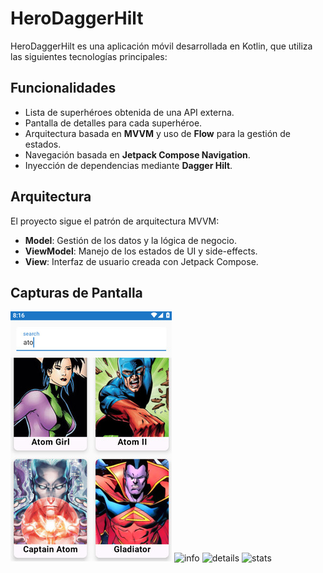 # HeroDaggerHilt

HeroDaggerHilt es una aplicación móvil desarrollada en Kotlin, que utiliza las siguientes tecnologías principales:

## Funcionalidades
- Lista de superhéroes obtenida de una API externa.
- Pantalla de detalles para cada superhéroe.
- Arquitectura basada en **MVVM** y uso de **Flow** para la gestión de estados.
- Navegación basada en **Jetpack Compose Navigation**.
- Inyección de dependencias mediante **Dagger Hilt**.

## Arquitectura

El proyecto sigue el patrón de arquitectura MVVM:
- **Model**: Gestión de los datos y la lógica de negocio.
- **ViewModel**: Manejo de los estados de UI y side-effects.
- **View**: Interfaz de usuario creada con Jetpack Compose.

## Capturas de Pantalla
<img src="assets/HDMVVM-search.jpg" alt="search">

<img src="assets/HDHMVVM-info.jpg.jpg" alt="info">

<img src="assets/HDHMVVM-details.jpg.jpg" alt="details">

<img src="assets/HDHMVVM-stats.jpg.jpg" alt="stats">
